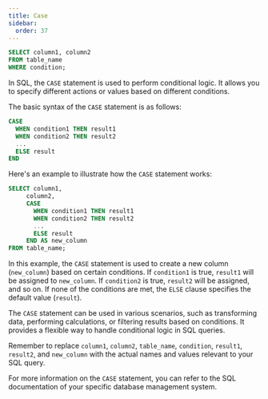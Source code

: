 ```yaml
---
title: Case
sidebar:
  order: 37
---
```

```sql
SELECT column1, column2
FROM table_name
WHERE condition;
```
In SQL, the `CASE` statement is used to perform conditional logic. It allows you to specify different actions or values based on different conditions.

The basic syntax of the `CASE` statement is as follows:

```sql
CASE
  WHEN condition1 THEN result1
  WHEN condition2 THEN result2
  ...
  ELSE result
END
```

Here's an example to illustrate how the `CASE` statement works:

```sql
SELECT column1,
     column2,
     CASE
       WHEN condition1 THEN result1
       WHEN condition2 THEN result2
       ...
       ELSE result
     END AS new_column
FROM table_name;
```

In this example, the `CASE` statement is used to create a new column (`new_column`) based on certain conditions. If `condition1` is true, `result1` will be assigned to `new_column`. If `condition2` is true, `result2` will be assigned, and so on. If none of the conditions are met, the `ELSE` clause specifies the default value (`result`).

The `CASE` statement can be used in various scenarios, such as transforming data, performing calculations, or filtering results based on conditions. It provides a flexible way to handle conditional logic in SQL queries.

Remember to replace `column1`, `column2`, `table_name`, `condition`, `result1`, `result2`, and `new_column` with the actual names and values relevant to your SQL query.

For more information on the `CASE` statement, you can refer to the SQL documentation of your specific database management system.
